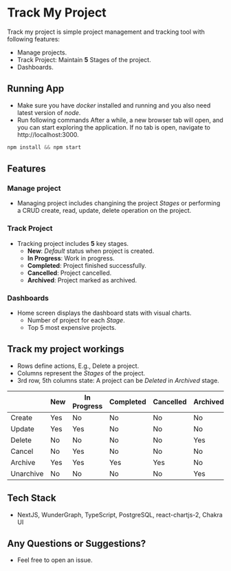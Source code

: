 # Track My Project

Track my project is simple project management and tracking tool with following features:

- Manage projects.
- Track Project: Maintain **5** Stages of the project.
- Dashboards.

## Running App
- Make sure you have *docker* installed and running and you also need latest version of *node*.
- Run following commands After a while, a new browser tab will open, and you can start exploring the application. If no tab is open, navigate to http://localhost:3000.
```js
npm install && npm start
```
## Features

### Manage project

- Managing project includes changining the project *Stages* or performing a CRUD create, read, update, delete operation on the project.

### Track Project

- Tracking project includes **5** key stages.
  - **New**: _Default_ status when project is created.
  - **In Progress**: Work in progress.
  - **Completed**: Project finished successfully.
  - **Cancelled**: Project cancelled.
  - **Archived**: Project marked as archived.

### Dashboards

- Home screen displays the dashboard stats with visual charts.
  - Number of project for each *Stage*.
  - Top 5 most expensive projects.

## Track my project workings
- Rows define actions, E.g., Delete a project.
- Columns represent the *Stages* of the project.
- 3rd row, 5th columns state: A project can be *Deleted* in *Archived* stage.


|           	| New 	| In Progress 	| Completed 	| Cancelled 	| Archived 	|
|-----------	|-----	|-------------	|-----------	|-----------	|----------	|
| Create    	| Yes 	| No          	| No        	| No        	| No       	|
| Update    	| Yes 	| Yes         	| No        	| No        	| No       	|
| Delete    	| No  	| No          	| No        	| No        	| Yes      	|
| Cancel    	| No  	| Yes         	| No        	| No        	| No       	|
| Archive   	| Yes 	| Yes         	| Yes       	| Yes       	| No       	|
| Unarchive 	| No  	| No          	| No        	| No        	| Yes      	|

## Tech Stack
- NextJS, WunderGraph, TypeScript, PostgreSQL, react-chartjs-2, Chakra UI

## Any Questions or Suggestions?
- Feel free to open an issue.

